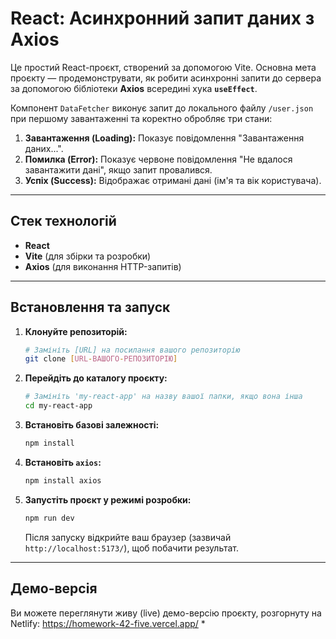 # React: Асинхронний запит даних з Axios

Це простий React-проєкт, створений за допомогою Vite. Основна мета проєкту — продемонструвати, як робити асинхронні запити до сервера за допомогою бібліотеки **Axios** всередині хука **`useEffect`**.

Компонент `DataFetcher` виконує запит до локального файлу `/user.json` при першому завантаженні та коректно обробляє три стани:

1.  **Завантаження (Loading):** Показує повідомлення "Завантаження даних...".
2.  **Помилка (Error):** Показує червоне повідомлення "Не вдалося завантажити дані", якщо запит провалився.
3.  **Успіх (Success):** Відображає отримані дані (ім'я та вік користувача).

---

## Стек технологій

* **React**
* **Vite** (для збірки та розробки)
* **Axios** (для виконання HTTP-запитів)

---

## Встановлення та запуск

1.  **Клонуйте репозиторій:**
    ```bash
    # Замініть [URL] на посилання вашого репозиторію
    git clone [URL-ВАШОГО-РЕПОЗИТОРІЮ]
    ```

2.  **Перейдіть до каталогу проєкту:**
    ```bash
    # Замініть 'my-react-app' на назву вашої папки, якщо вона інша
    cd my-react-app
    ```

3.  **Встановіть базові залежності:**
    ```bash
    npm install
    ```

4.  **Встановіть `axios`:**
    ```bash
    npm install axios
    ```

5.  **Запустіть проєкт у режимі розробки:**
    ```bash
    npm run dev
    ```

    Після запуску відкрийте ваш браузер (зазвичай `http://localhost:5173/`), щоб побачити результат.

---

## Демо-версія

Ви можете переглянути живу (live) демо-версію проєкту, розгорнуту на Netlify:
https://homework-42-five.vercel.app/
*
